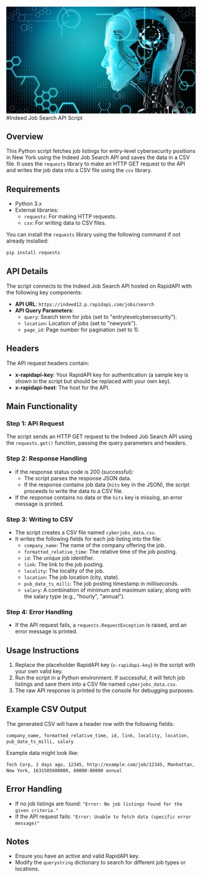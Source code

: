 ![1398313](1398313.jpg)
#Indeed Job Search API Script

## Overview
This Python script fetches job listings for entry-level cybersecurity positions in New York using the Indeed Job Search API and saves the data in a CSV file. It uses the `requests` library to make an HTTP GET request to the API and writes the job data into a CSV file using the `csv` library.

## Requirements
- Python 3.x
- External libraries:
  - `requests`: For making HTTP requests.
  - `csv`: For writing data to CSV files.

You can install the `requests` library using the following command if not already installed:

```bash
pip install requests
```

## API Details
The script connects to the Indeed Job Search API hosted on RapidAPI with the following key components:
- **API URL**: `https://indeed12.p.rapidapi.com/jobs/search`
- **API Query Parameters**:
  - `query`: Search term for jobs (set to "entrylevelcybersecurity").
  - `location`: Location of jobs (set to "newyork").
  - `page_id`: Page number for pagination (set to 1).

## Headers
The API request headers contain:
- **x-rapidapi-key**: Your RapidAPI key for authentication (a sample key is shown in the script but should be replaced with your own key).
- **x-rapidapi-host**: The host for the API.

## Main Functionality

### Step 1: API Request
The script sends an HTTP GET request to the Indeed Job Search API using the `requests.get()` function, passing the query parameters and headers.

### Step 2: Response Handling
- If the response status code is 200 (successful):
  - The script parses the response JSON data.
  - If the response contains job data (`hits` key in the JSON), the script proceeds to write the data to a CSV file.
- If the response contains no data or the `hits` key is missing, an error message is printed.

### Step 3: Writing to CSV
- The script creates a CSV file named `cyberjobs_data.csv`.
- It writes the following fields for each job listing into the file:
  - `company_name`: The name of the company offering the job.
  - `formatted_relative_time`: The relative time of the job posting.
  - `id`: The unique job identifier.
  - `link`: The link to the job posting.
  - `locality`: The locality of the job.
  - `location`: The job location (city, state).
  - `pub_date_ts_milli`: The job posting timestamp in milliseconds.
  - `salary`: A combination of minimum and maximum salary, along with the salary type (e.g., "hourly", "annual").

### Step 4: Error Handling
- If the API request fails, a `requests.RequestException` is raised, and an error message is printed.

## Usage Instructions
1. Replace the placeholder RapidAPI key (`x-rapidapi-key`) in the script with your own valid key.
2. Run the script in a Python environment. If successful, it will fetch job listings and save them into a CSV file named `cyberjobs_data.csv`.
3. The raw API response is printed to the console for debugging purposes.

## Example CSV Output
The generated CSV will have a header row with the following fields:

```
company_name, formatted_relative_time, id, link, locality, location, pub_date_ts_milli, salary
```

Example data might look like:

```
Tech Corp, 2 days ago, 12345, http://example.com/job/12345, Manhattan, New York, 1631505600000, 60000-80000 annual
```

## Error Handling
- If no job listings are found: `"Error: No job listings found for the given criteria."`
- If the API request fails: `"Error: Unable to fetch data (specific error message)"`

## Notes
- Ensure you have an active and valid RapidAPI key.
- Modify the `querystring` dictionary to search for different job types or locations.
